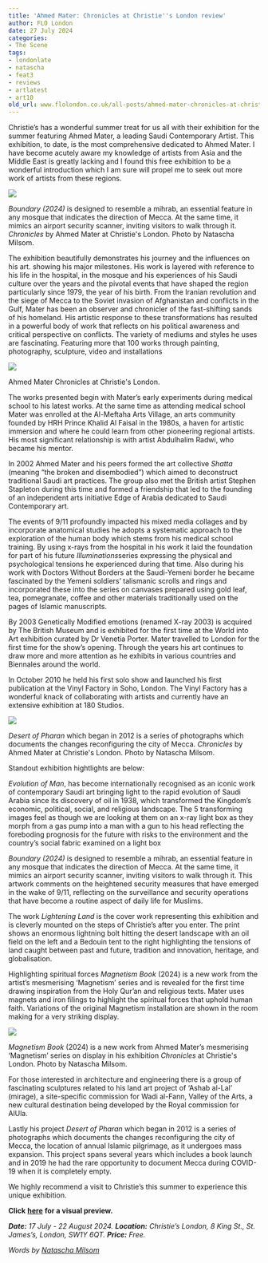 ```yaml
---
title: 'Ahmed Mater: Chronicles at Christie''s London review'
author: FLO London
date: 27 July 2024
categories:
- The Scene
tags:
- londonlate
- natascha
- feat3
- reviews
- artlatest
- art10
old_url: www.flolondon.co.uk/all-posts/ahmed-mater-chronicles-at-christies-london-review.html
---
```


Christie’s has a wonderful summer treat for us all with their exhibition for the summer featuring Ahmed Mater, a leading Saudi Contemporary Artist. This exhibition, to date, is the most comprehensive dedicated to Ahmed Mater. I have become acutely aware my knowledge of artists from Asia and the Middle East is greatly lacking and I found this free exhibition to be a wonderful introduction which I am sure will propel me to seek out more work of artists from these regions.

![](https://images.squarespace-cdn.com/content/v1/5c9534c4af4683461d462c6b/6d0aa16d-aeb6-4f3f-9ce6-793fc2266daa/Ahmed+Mater+Chronicles+at+Christie%27s+London.jpeg)

*Boundary (2024)* is designed to resemble a mihrab, an essential feature in any mosque that indicates the direction of Mecca. At the same time, it mimics an airport security scanner, inviting visitors to walk through it. *Chronicles* by Ahmed Mater at Christie's London. Photo by Natascha Milsom.

The exhibition beautifully demonstrates his journey and the influences on his art. showing his major milestones. His work is layered with reference to his life in the hospital, in the mosque and his experiences of his Saudi culture over the years and the pivotal events that have shaped the region particularly since 1979, the year of his birth. From the Iranian revolution and the siege of Mecca to the Soviet invasion of Afghanistan and conflicts in the Gulf, Mater has been an observer and chronicler of the fast-shifting sands of his homeland. His artistic response to these transformations has resulted in a powerful body of work that reflects on his political awareness and critical perspective on conflicts. The variety of mediums and styles he uses are fascinating. Featuring more that 100 works through painting, photography, sculpture, video and installations

![](https://images.squarespace-cdn.com/content/v1/5c9534c4af4683461d462c6b/90b24a6a-ec14-4235-b036-63d0003dfaa8/Ahmed+Mater+Chronicles+at+Christie%27s+London+IV.jpeg)

Ahmed Mater Chronicles at Christie's London.

The works presented begin with Mater’s early experiments during medical school to his latest works. At the same time as attending medical school Mater was enrolled at the Al-Meftaha Arts Village, an arts community founded by HRH Prince Khalid Al Faisal in the 1980s, a haven for artistic immersion and where he could learn from other pioneering regional artists. His most significant relationship is with artist Abdulhalim Radwi, who became his mentor.

In 2002 Ahmed Mater and his peers formed the art collective *Shatta* (meaning “the broken and disembodied”) which aimed to deconstruct traditional Saudi art practices. The group also met the British artist Stephen Stapleton during this time and formed a friendship that led to the founding of an independent arts initiative Edge of Arabia dedicated to Saudi Contemporary art.

The events of 9/11 profoundly impacted his mixed media collages and by incorporate anatomical studies he adopts a systematic approach to the exploration of the human body which stems from his medical school training. By using x-rays from the hospital in his work it laid the foundation for part of his future *Illuminations*series expressing the physical and psychological tensions he experienced during that time. Also during his work with Doctors Without Borders at the Saudi-Yemeni border he became fascinated by the Yemeni soldiers’ talismanic scrolls and rings and incorporated these into the series on canvases prepared using gold leaf, tea, pomegranate, coffee and other materials traditionally used on the pages of Islamic manuscripts.

By 2003 Genetically Modified emotions (renamed X-ray 2003) is acquired by The British Museum and is exhibited for the first time at the World into Art exhibition curated by Dr Venetia Porter. Mater travelled to London for the first time for the show’s opening. Through the years his art continues to draw more and more attention as he exhibits in various countries and Biennales around the world.

In October 2010 he held his first solo show and launched his first publication at the Vinyl Factory in Soho, London. The Vinyl Factory has a wonderful knack of collaborating with artists and currently have an extensive exhibition at 180 Studios.

![](https://images.squarespace-cdn.com/content/v1/5c9534c4af4683461d462c6b/22730cb1-9c69-47e6-b6ae-b6905b9ac44b/Ahmed+Mater+Chronicles+at+Christie%27s+London+II.jpeg)

*Desert of Pharan* which began in 2012 is a series of photographs which documents the changes reconfiguring the city of Mecca. *Chronicles* by Ahmed Mater at Christie's London. Photo by Natascha Milsom.

Standout exhibition hightlights are below:

*Evolution of Man*, has become internationally recognised as an iconic work of contemporary Saudi art bringing light to the rapid evolution of Saudi Arabia since its discovery of oil in 1938, which transformed the Kingdom’s economic, political, social, and religious landscape. The 5 transforming images feel as though we are looking at them on an x-ray light box as they morph from a gas pump into a man with a gun to his head reflecting the foreboding prognosis for the future with risks to the environment and the country’s social fabric examined on a light box

*Boundary (2024)* is designed to resemble a mihrab, an essential feature in any mosque that indicates the direction of Mecca. At the same time, it mimics an airport security scanner, inviting visitors to walk through it. This artwork comments on the heightened security measures that have emerged in the wake of 9/11, reflecting on the surveillance and security operations that have become a routine aspect of daily life for Muslims.

The work *Lightening Land* is the cover work representing this exhibition and is cleverly mounted on the steps of Christie’s after you enter. The print shows an enormous lightning bolt hitting the desert landscape with an oil field on the left and a Bedouin tent to the right highlighting the tensions of land caught between past and future, tradition and innovation, heritage, and globalisation.

Highlighting spiritual forces *Magnetism Book* (2024) is a new work from the artist’s mesmerising ‘Magnetism’ series and is revealed for the first time drawing inspiration from the Holy Qur’an and religious texts. Mater uses magnets and iron filings to highlight the spiritual forces that uphold human faith. Variations of the original Magnetism installation are shown in the room making for a very striking display.

![](https://images.squarespace-cdn.com/content/v1/5c9534c4af4683461d462c6b/231a03e2-60ec-4a3e-b1b0-fde79901e498/Ahmed+Mater+Chronicles+at+Christie%27s+LondonIII.jpeg)

*Magnetism Book* (2024) is a new work from Ahmed Mater’s mesmerising ‘Magnetism’ series on display in his exhibition *Chronicles* at Christie's London. Photo by Natascha Milsom.

For those interested in architecture and engineering there is a group of fascinating sculptures related to his land art project of ‘Ashab al-Lal’ (mirage), a site-specific commission for Wadi al-Fann, Valley of the Arts, a new cultural destination being developed by the Royal commission for AlUla.

Lastly his project *Desert of Pharan* which began in 2012 is a series of photographs which documents the changes reconfiguring the city of Mecca, the location of annual Islamic pilgrimage, as it undergoes mass expansion. This project spans several years which includes a book launch and in 2019 he had the rare opportunity to document Mecca during COVID-19 when it is completely empty.

We highly recommend a visit to Christie’s this summer to experience this unique exhibition.

**Click** [**here**](https://www.instagram.com/p/C9iQLVDCwrk/?hl=en) **for a visual preview.**

***Date:*** *17 July - 22 August 2024.* ***Location:*** *Christie’s London, 8 King St., St. James’s, London, SW1Y 6QT.* ***Price:*** *Free.*

*Words by* [*Natascha Milsom*](../about-1/natascha-milsom-contributor.html)